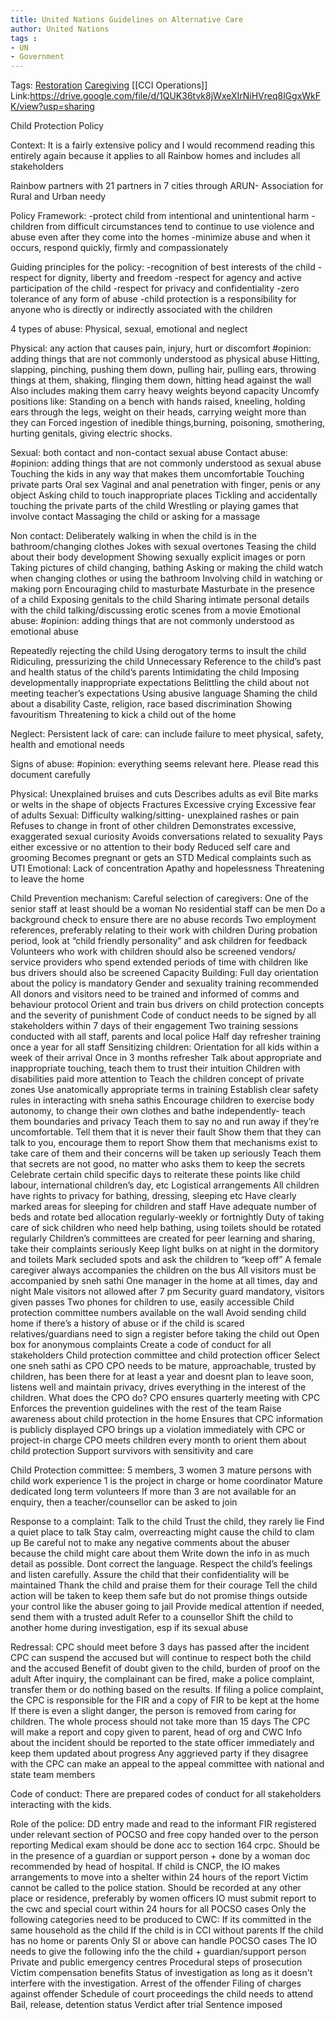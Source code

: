 ```yaml
---
title: United Nations Guidelines on Alternative Care
author: United Nations
tags :
- UN
- Government 
---
```

Tags: [Restoration](Restoration) [Caregiving](Caregiving) [[CCI Operations]]
Link:https://drive.google.com/file/d/1QUK36tvk8jWxeXIrNiHVreq8lGgxWkFK/view?usp=sharing

Child Protection Policy 

Context: It is a fairly extensive policy and I would recommend reading this entirely again because it applies to all Rainbow homes and includes all stakeholders 

Rainbow partners with 21 partners in 7 cities through ARUN- Association for Rural and Urban needy

Policy Framework: 
-protect child from intentional and unintentional harm
-children from difficult circumstances tend to continue to use violence and abuse even after they come into the homes 
-minimize abuse and when it occurs, respond quickly, firmly and compassionately 

Guiding principles for the policy: 
-recognition of best interests of the child 
-respect for dignity, liberty and freedom
-respect for agency and active participation of the child 
-respect for privacy and confidentiality 
-zero tolerance of any form of abuse
-child protection is a responsibility for anyone who is directly or indirectly associated with the children 

4 types of abuse:
Physical, sexual, emotional and neglect 

Physical: any action that causes pain, injury, hurt or discomfort 
#opinion: adding things that are not commonly understood as physical abuse
Hitting, slapping, pinching, pushing them down, pulling hair, pulling ears, throwing things at them, shaking, flinging them down, hitting head against the wall
Also includes making them carry heavy weights beyond capacity 
Uncomfy positions like: Standing on a bench with hands raised, kneeling, holding ears through the legs, weight on their heads, carrying weight more than they can
Forced ingestion of inedible things,burning, poisoning, smothering, hurting genitals, giving electric shocks. 

Sexual: both contact and non-contact sexual abuse 
Contact abuse: 
#opinion: adding things that are not commonly understood as sexual abuse
Touching the kids in any way that makes them uncomfortable 
Touching private parts
Oral sex 
Vaginal and anal penetration with finger, penis or any object
Asking child to touch inappropriate places
Tickling and accidentally touching the private parts of the child 
Wrestling or playing games that involve contact 
Massaging the child or asking for a massage 

Non contact: 
Deliberately walking in when the child is in the bathroom/changing clothes 
Jokes with sexual overtones
Teasing the child about their body development 
Showing sexually explicit images or porn 
Taking pictures of child changing, bathing 
Asking or making the child watch when changing clothes or using the bathroom 
Involving child in watching or making porn 
Encouraging child to masturbate 
Masturbate in the presence of a child
Exposing genitals to the child
Sharing intimate personal details with the child 
talking/discussing erotic scenes from a movie 
Emotional abuse:
#opinion: adding things that are not commonly understood as emotional abuse

Repeatedly rejecting the child
Using derogatory terms to insult the child 
Ridiculing, pressurizing  the child 
Unnecessary Reference to the child’s past and health status of the child’s parents 
Intimidating the child 
Imposing developmentally inappropriate expectations
Belittling the child about not meeting teacher’s expectations
Using abusive language
Shaming the child about a disability 
Caste, religion, race based discrimination 
Showing favouritism 
Threatening to kick a child out of the home 

Neglect: 
Persistent lack of care: can include failure to meet physical, safety, health and emotional needs 

Signs of abuse: 
#opinion: everything seems relevant here. Please read this document carefully

Physical: 
Unexplained bruises and cuts 
Describes adults as evil 
Bite marks or welts in the shape of objects 
Fractures
Excessive crying 
Excessive fear of adults 
Sexual: 
Difficulty walking/sitting- unexplained rashes or pain
Refuses to change in front of other children 
Demonstrates excessive, exaggerated sexual curiosity 
Avoids conversations related to sexuality 
Pays either excessive or no attention to their body
Reduced self care and grooming 
Becomes pregnant or gets an STD
Medical complaints such as UTI
Emotional: 
Lack of concentration 
Apathy and hopelessness 
Threatening to leave the home 

Child Prevention mechanism: 
Careful selection of caregivers: 
One of the senior staff at least should be a woman 
No residential staff can be men 
Do a background check to ensure there are no abuse records 
Two employment references, preferably relating to their work with children 
During probation period, look at “child friendly personality” and ask children for feedback 
Volunteers who work with children should also be screened 
vendors/ service providers who spend extended periods of time with children like bus drivers should also be screened 
Capacity Building: 
Full day orientation about the policy is mandatory 
Gender and sexuality training recommended 
All  donors and visitors need to be trained and informed of comms and behaviour protocol 
Orient and train bus drivers on child protection concepts and the severity of punishment 
Code of conduct needs to be signed by all stakeholders within 7 days of their engagement 
Two training sessions conducted with all staff, parents and local police 
Half day refresher training once a year for all staff
Sensitizing children: 
Orientation for all kids within a week of their arrival 
Once in 3 months refresher 
Talk about appropriate and inappropriate touching, teach them to trust their intuition 
Children with disabilities paid more attention to 
Teach the children concept of private zones 
Use anatomically appropriate terms in training 
Establish clear safety rules in interacting with sneha sathis 
Encourage children to exercise body autonomy, to change their own clothes and bathe independently- teach them boundaries and privacy 
Teach them to say no and run away if they’re uncomfortable. Tell them that it is never their fault 
Show them that they can talk to you, encourage them to report 
Show them that mechanisms exist to take care of them and their concerns will be taken up seriously 
Teach them that secrets are not good, no matter who asks them to keep the secrets 
Celebrate certain child specific days to reiterate these points like child labour, international children’s day, etc 
Logistical arrangements 
All children have rights to privacy for bathing, dressing, sleeping etc
Have clearly marked areas for sleeping for children and staff
Have adequate number of beds and rotate bed allocation regularly-weekly or fortnightly 
Duty of taking care of sick children who need help bathing, using toilets should be rotated regularly 
Children’s committees are created for peer learning and sharing, take their complaints seriously 
Keep light bulks on at night in the dormitory and toilets 
Mark secluded spots and ask the children to “keep off” 
A female caregiver always accompanies the children on the bus 
All visitors must be accompanied by sneh sathi
One manager in the home at all times, day and night 
Male visitors not allowed after 7 pm 
Security guard mandatory, visitors given passes
Two phones for children to use, easily accessible
Child protection committee numbers available on the wall
Avoid sending child home if there’s a history of abuse or if the child is scared
relatives/guardians need to sign a register before taking the child out
Open box for anonymous complaints 
Create a code of conduct for all stakeholders 
Child protection committee and child protection officer 
Select one sneh sathi as CPO
CPO needs to be mature, approachable, trusted by children, has been there for at least a year and doesnt plan to leave soon, listens well and maintain privacy, drives everything in the interest of the children.
What does the CPO do?
CPO ensures quarterly meeting with CPC
Enforces the prevention guidelines with the rest of the team 
Raise awareness about child protection in the home 
Ensures that CPC information is publicly displayed
CPO brings up a violation immediately with CPC or project-in charge
CPO meets children every month to orient them about child protection 
Support survivors with sensitivity and care

Child Protection committee: 
5 members, 3 women 
3 mature persons with child work experience 
1 is the project in charge or home coordinator 
Mature dedicated long term volunteers
If more than 3 are not available for an enquiry, then a teacher/counsellor can be asked to join

Response to a complaint: 
Talk to the child 
Trust the child, they rarely lie 
Find a quiet place to talk 
Stay calm, overreacting might cause the child to clam up 
Be careful not to make any negative comments about the abuser because the child might care about them
Write down the info in as much detail as possible. Dont correct the language. Respect the child’s feelings and listen carefully. 
Assure the child that their confidentiality will be maintained 
Thank the child and praise them for their courage 
Tell the child action will be taken to keep them safe but do not promise things outside your control like the abuser going to jail 
Provide medical attention if needed, send them with a trusted adult 
Refer to a counsellor 
Shift the child to another home during investigation, esp if its sexual abuse 

Redressal: 
CPC should meet before 3 days has passed after the incident 
CPC can suspend the accused but will continue to respect both the child and the accused 
Benefit of doubt given to the child, burden of proof on the adult 
After inquiry, the complainant can be fired, make a police complaint, transfer them or do nothing based on the results.
If filing a police complaint, the CPC is responsible for the FIR and a copy of FIR to be kept at the home
If there is even a slight danger, the person is removed from caring for children.
The whole process should not take more than 15 days 
The CPC will make a report and copy given to parent, head of org and CWC 
Info about the incident should be reported to the state officer immediately and keep them updated about progress
Any aggrieved party if they disagree with the CPC can make an appeal to the appeal committee with national and state team members 


Code of conduct: 
There are prepared codes of conduct for all stakeholders interacting with the kids. 

Role of the police: 
DD entry made and read to the informant 
FIR registered under relevant section of POCSO and free copy handed over to the person reporting 
Medical exam should be done acc to section 164 crpc. Should be in the presence of a guardian or support person + done by a woman doc recommended by head of hospital. 
If child is CNCP, the IO makes arrangements to move into a shelter within 24 hours of the report 
Victim cannot be called to the police station. Should be recorded at any other place or residence, preferably by women officers 
IO must submit report to the cwc and special court within 24 hours for all POCSO cases 
Only the following categories need to be produced to CWC: 
If its committed in the same household as the child 
If the child is in CCI without parents
If the child has no home or parents
Only SI or above can handle POCSO cases 
The IO needs to give the following info the the child + guardian/support person
Private and public emergency centres
Procedural steps of prosecution
Victim compensation benefits 
Status of investigation as long as it doesn't interfere with the investigation. 
Arrest of the offender
Filing of charges against offender
Schedule of court proceedings the child needs to attend
Bail, release, detention status 
Verdict after trial
Sentence imposed 

